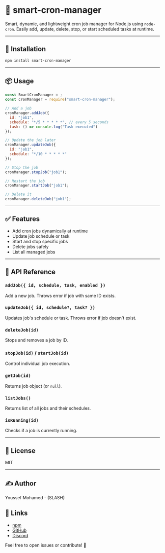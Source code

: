 # 🧠 smart-cron-manager

Smart, dynamic, and lightweight cron job manager for Node.js using `node-cron`. Easily add, update, delete, stop, or start scheduled tasks at runtime.

---

## 🚀 Installation

```bash
npm install smart-cron-manager
```

---

## 📦 Usage

```js
const SmartCronManager = ;
const cronManager = require("smart-cron-manager");

// Add a job
cronManager.addJob({
  id: "job1",
  schedule: "*/5 * * * * *", // every 5 seconds
  task: () => console.log("Task executed")
});

// Update the job later
cronManager.updateJob({
  id: "job1",
  schedule: "*/10 * * * * *"
});

// Stop the job
cronManager.stopJob("job1");

// Restart the job
cronManager.startJob("job1");

// Delete it
cronManager.deleteJob("job1");
```

---

## ✅ Features

- Add cron jobs dynamically at runtime
- Update job schedule or task
- Start and stop specific jobs
- Delete jobs safely
- List all managed jobs

---

## 🧩 API Reference

### `addJob({ id, schedule, task, enabled })`
Add a new job. Throws error if job with same ID exists.

### `updateJob({ id, schedule?, task? })`
Updates job's schedule or task. Throws error if job doesn't exist.

### `deleteJob(id)`
Stops and removes a job by ID.

### `stopJob(id)` / `startJob(id)`
Control individual job execution.

### `getJob(id)`
Returns job object (or `null`).

### `listJobs()`
Returns list of all jobs and their schedules.

### `isRunning(id)`
Checks if a job is currently running.

---

## 📜 License

MIT

---

## ✍️ Author

Youssef Mohamed - (SLASH)

## 🔗 Links
- [npm](https://www.npmjs.com/~slash2)
- [GitHub](https://github.com/Youssef-mohamed-developer)
- [Discord](https://discord.gg/kEWDQZH9xp)

Feel free to open issues or contribute! 🚧